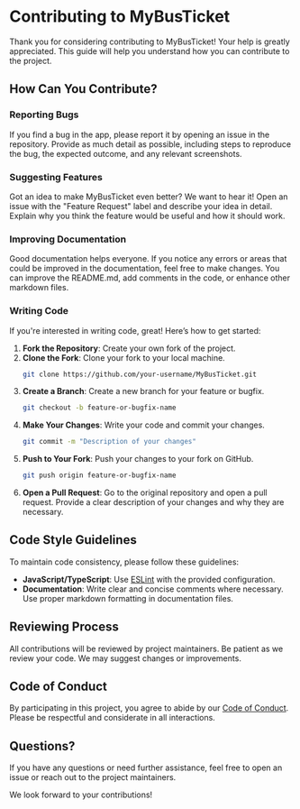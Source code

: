 # Contributing to MyBusTicket

Thank you for considering contributing to MyBusTicket! Your help is greatly appreciated. This guide will help you understand how you can contribute to the project.

## How Can You Contribute?

### Reporting Bugs
If you find a bug in the app, please report it by opening an issue in the repository. Provide as much detail as possible, including steps to reproduce the bug, the expected outcome, and any relevant screenshots.

### Suggesting Features
Got an idea to make MyBusTicket even better? We want to hear it! Open an issue with the "Feature Request" label and describe your idea in detail. Explain why you think the feature would be useful and how it should work.

### Improving Documentation
Good documentation helps everyone. If you notice any errors or areas that could be improved in the documentation, feel free to make changes. You can improve the README.md, add comments in the code, or enhance other markdown files.

### Writing Code
If you're interested in writing code, great! Here’s how to get started:

1. **Fork the Repository**: Create your own fork of the project.
2. **Clone the Fork**: Clone your fork to your local machine.
    ```sh
    git clone https://github.com/your-username/MyBusTicket.git
    ```
3. **Create a Branch**: Create a new branch for your feature or bugfix.
    ```sh
    git checkout -b feature-or-bugfix-name
    ```
4. **Make Your Changes**: Write your code and commit your changes.
    ```sh
    git commit -m "Description of your changes"
    ```
5. **Push to Your Fork**: Push your changes to your fork on GitHub.
    ```sh
    git push origin feature-or-bugfix-name
    ```
6. **Open a Pull Request**: Go to the original repository and open a pull request. Provide a clear description of your changes and why they are necessary.

## Code Style Guidelines

To maintain code consistency, please follow these guidelines:

- **JavaScript/TypeScript**: Use [ESLint](https://eslint.org/) with the provided configuration.
- **Documentation**: Write clear and concise comments where necessary. Use proper markdown formatting in documentation files.

## Reviewing Process

All contributions will be reviewed by project maintainers. Be patient as we review your code. We may suggest changes or improvements.

## Code of Conduct

By participating in this project, you agree to abide by our [Code of Conduct](CODE_OF_CONDUCT.md). Please be respectful and considerate in all interactions.

## Questions?

If you have any questions or need further assistance, feel free to open an issue or reach out to the project maintainers.

We look forward to your contributions!
